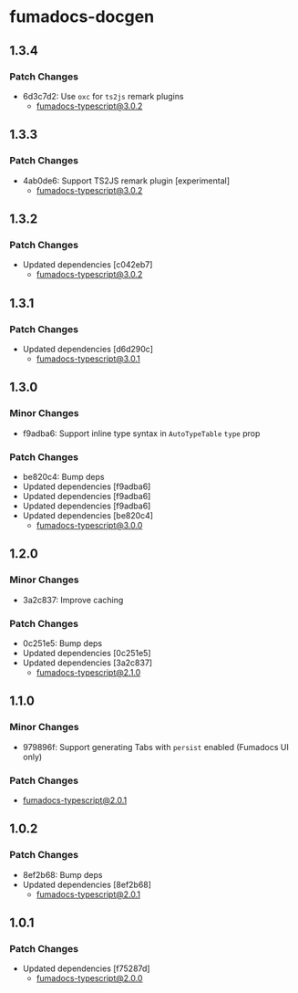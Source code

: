 # fumadocs-docgen

## 1.3.4

### Patch Changes

- 6d3c7d2: Use `oxc` for `ts2js` remark plugins
  - fumadocs-typescript@3.0.2

## 1.3.3

### Patch Changes

- 4ab0de6: Support TS2JS remark plugin [experimental]
  - fumadocs-typescript@3.0.2

## 1.3.2

### Patch Changes

- Updated dependencies [c042eb7]
  - fumadocs-typescript@3.0.2

## 1.3.1

### Patch Changes

- Updated dependencies [d6d290c]
  - fumadocs-typescript@3.0.1

## 1.3.0

### Minor Changes

- f9adba6: Support inline type syntax in `AutoTypeTable` `type` prop

### Patch Changes

- be820c4: Bump deps
- Updated dependencies [f9adba6]
- Updated dependencies [f9adba6]
- Updated dependencies [f9adba6]
- Updated dependencies [be820c4]
  - fumadocs-typescript@3.0.0

## 1.2.0

### Minor Changes

- 3a2c837: Improve caching

### Patch Changes

- 0c251e5: Bump deps
- Updated dependencies [0c251e5]
- Updated dependencies [3a2c837]
  - fumadocs-typescript@2.1.0

## 1.1.0

### Minor Changes

- 979896f: Support generating Tabs with `persist` enabled (Fumadocs UI only)

### Patch Changes

- fumadocs-typescript@2.0.1

## 1.0.2

### Patch Changes

- 8ef2b68: Bump deps
- Updated dependencies [8ef2b68]
  - fumadocs-typescript@2.0.1

## 1.0.1

### Patch Changes

- Updated dependencies [f75287d]
  - fumadocs-typescript@2.0.0
